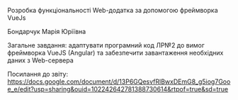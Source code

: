 Розробка функціональності Web-додатка за допомогою фреймворка VueJs

Бондарчук Марія Юріївна

Загальне завдання: адаптувати програмний код ЛР№2 до вимог фреймворка VueJS (Angular) та забезпечити завантаження необхідних даних з Web-сервера

Посилання до звіту: https://docs.google.com/document/d/13P6GQesvfRlBwxDEmG8_g5iog7Gooe_e/edit?usp=sharing&ouid=102242642781388730614&rtpof=true&sd=true
